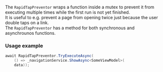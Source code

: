 The `RapidTapPreventor` wraps a function inside a mutex to prevent it from executing multiple times while the first run is not yet finished.<br />
It is useful to e.g. prevent a page from opening twice just because the user double taps on a link.<br />
The `RapidTapPreventor` has a method for both synchronous and asynchrounos functions.

### Usage example
```csharp
await RapidTapPreventor.TryExecuteAsync(
    () => _navigationService.ShowAsync<SomeViewModel>(
    data));
```